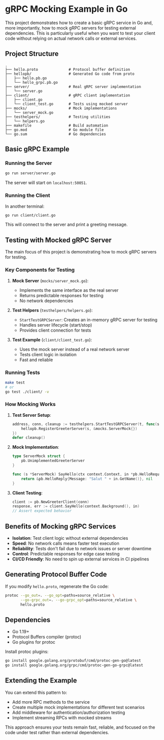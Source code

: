 # gRPC Mocking Example in Go

This project demonstrates how to create a basic gRPC service in Go and, more importantly, how to mock gRPC servers for testing external dependencies. This is particularly useful when you want to test your client code without relying on actual network calls or external services.

## Project Structure

```
.
├── hello.proto              # Protocol buffer definition
├── hellopb/                 # Generated Go code from proto
│   ├── hello.pb.go
│   └── hello_grpc.pb.go
├── server/                  # Real gRPC server implementation
│   └── server.go
├── client/                  # gRPC client implementation
│   ├── client.go
│   └── client_test.go       # Tests using mocked server
├── mocks/                   # Mock implementations
│   └── server_mock.go
├── testhelpers/             # Testing utilities
│   └── helpers.go
├── makefile                 # Build automation
├── go.mod                   # Go module file
└── go.sum                   # Go dependencies
```

## Basic gRPC Example

### Running the Server

```bash
go run server/server.go
```

The server will start on `localhost:50051`.

### Running the Client

In another terminal:

```bash
go run client/client.go
```

This will connect to the server and print a greeting message.

## Testing with Mocked gRPC Server

The main focus of this project is demonstrating how to mock gRPC servers for testing.

### Key Components for Testing

1. **Mock Server** (`mocks/server_mock.go`):
   - Implements the same interface as the real server
   - Returns predictable responses for testing
   - No network dependencies

2. **Test Helpers** (`testhelpers/helpers.go`):
   - `StartTestGRPCServer`: Creates an in-memory gRPC server for testing
   - Handles server lifecycle (start/stop)
   - Provides client connection for tests

3. **Test Example** (`client/client_test.go`):
   - Uses the mock server instead of a real network server
   - Tests client logic in isolation
   - Fast and reliable

### Running Tests

```bash
make test
# or
go test ./client/ -v
```

### How Mocking Works

1. **Test Server Setup**:
   ```go
   address, conn, cleanup := testhelpers.StartTestGRPCServer(t, func(s *grpc.Server) {
       hellopb.RegisterGreeterServer(s, &mocks.ServerMock{})
   })
   defer cleanup()
   ```

2. **Mock Implementation**:
   ```go
   type ServerMock struct {
       pb.UnimplementedGreeterServer
   }

   func (s *ServerMock) SayHello(ctx context.Context, in *pb.HelloRequest) (*pb.HelloReply, error) {
       return &pb.HelloReply{Message: "Salut " + in.GetName()}, nil
   }
   ```

3. **Client Testing**:
   ```go
   client := pb.NewGreeterClient(conn)
   response, err := client.SayHello(context.Background(), in)
   // Assert expected behavior
   ```

## Benefits of Mocking gRPC Services

- **Isolation**: Test client logic without external dependencies
- **Speed**: No network calls means faster test execution
- **Reliability**: Tests don't fail due to network issues or server downtime
- **Control**: Predictable responses for edge case testing
- **CI/CD Friendly**: No need to spin up external services in CI pipelines

## Generating Protocol Buffer Code

If you modify `hello.proto`, regenerate the Go code:

```bash
protoc --go_out=. --go_opt=paths=source_relative \
       --go-grpc_out=. --go-grpc_opt=paths=source_relative \
       hello.proto
```

## Dependencies

- Go 1.19+
- Protocol Buffers compiler (protoc)
- Go plugins for protoc

Install protoc plugins:
```bash
go install google.golang.org/protobuf/cmd/protoc-gen-go@latest
go install google.golang.org/grpc/cmd/protoc-gen-go-grpc@latest
```

## Extending the Example

You can extend this pattern to:
- Add more RPC methods to the service
- Create multiple mock implementations for different test scenarios
- Add middleware for authentication/authorization testing
- Implement streaming RPCs with mocked streams

This approach ensures your tests remain fast, reliable, and focused on the code under test rather than external dependencies.